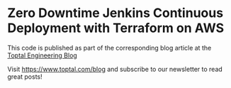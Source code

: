 # Zero Downtime Jenkins Continuous Deployment with Terraform on AWS

This code is published as part of the corresponding blog article at the [Toptal Engineering Blog](https://www.toptal.com/ansible/update-elastic-stack-ansible-playbooks)

Visit https://www.toptal.com/blog and subscribe to our newsletter to read great posts!
